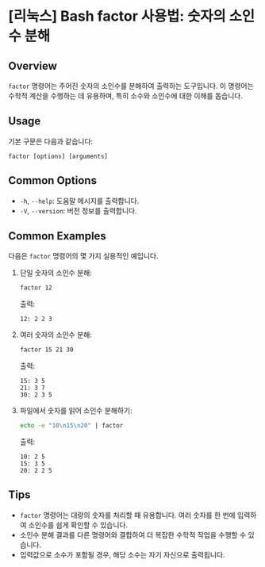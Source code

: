 # [리눅스] Bash factor 사용법: 숫자의 소인수 분해

## Overview
`factor` 명령어는 주어진 숫자의 소인수를 분해하여 출력하는 도구입니다. 이 명령어는 수학적 계산을 수행하는 데 유용하며, 특히 소수와 소인수에 대한 이해를 돕습니다.

## Usage
기본 구문은 다음과 같습니다:
```
factor [options] [arguments]
```

## Common Options
- `-h`, `--help`: 도움말 메시지를 출력합니다.
- `-V`, `--version`: 버전 정보를 출력합니다.

## Common Examples
다음은 `factor` 명령어의 몇 가지 실용적인 예입니다.

1. 단일 숫자의 소인수 분해:
   ```bash
   factor 12
   ```
   출력:
   ```
   12: 2 2 3
   ```

2. 여러 숫자의 소인수 분해:
   ```bash
   factor 15 21 30
   ```
   출력:
   ```
   15: 3 5
   21: 3 7
   30: 2 3 5
   ```

3. 파일에서 숫자를 읽어 소인수 분해하기:
   ```bash
   echo -e "10\n15\n20" | factor
   ```
   출력:
   ```
   10: 2 5
   15: 3 5
   20: 2 2 5
   ```

## Tips
- `factor` 명령어는 대량의 숫자를 처리할 때 유용합니다. 여러 숫자를 한 번에 입력하여 소인수를 쉽게 확인할 수 있습니다.
- 소인수 분해 결과를 다른 명령어와 결합하여 더 복잡한 수학적 작업을 수행할 수 있습니다.
- 입력값으로 소수가 포함될 경우, 해당 소수는 자기 자신으로 출력됩니다.